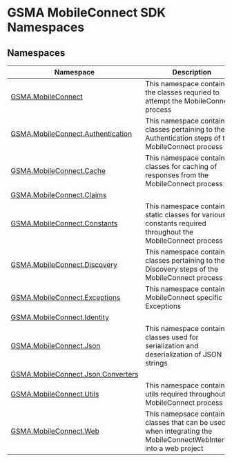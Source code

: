 GSMA MobileConnect SDK Namespaces
=================================


Namespaces
----------

Namespace                                | Description                                                                                                        
---------------------------------------- | ------------------------------------------------------------------------------------------------------------------ 
[GSMA.MobileConnect][1]                  | This namespace contains the classes requried to attempt the MobileConnect process                                  
[GSMA.MobileConnect.Authentication][2]   | This namespace contains classes pertaining to the Authentication steps of the MobileConnect process                
[GSMA.MobileConnect.Cache][3]            | This namespace contains classes for caching of responses from the MobileConnect process                            
[GSMA.MobileConnect.Claims][4]           |                                                                                                                    
[GSMA.MobileConnect.Constants][5]        | This namespace contains static classes for various constants required throughout the MobileConnect process         
[GSMA.MobileConnect.Discovery][6]        | This namespace contains classes pertaining to the Discovery steps of the MobileConnect process                     
[GSMA.MobileConnect.Exceptions][7]       | This namespace contains MobileConnect specific Exceptions                                                          
[GSMA.MobileConnect.Identity][8]         |                                                                                                                    
[GSMA.MobileConnect.Json][9]             | This namespace contains classes used for serialization and deserialization of JSON strings                         
[GSMA.MobileConnect.Json.Converters][10] |                                                                                                                    
[GSMA.MobileConnect.Utils][11]           | This namespace contains utils required throughout the MobileConnect process                                        
[GSMA.MobileConnect.Web][12]             | This namepsace contains classes that can be used when integrating the MobileConnectWebInterface into a web project 

[1]: GSMA.MobileConnect/README.md
[2]: GSMA.MobileConnect.Authentication/README.md
[3]: GSMA.MobileConnect.Cache/README.md
[4]: GSMA.MobileConnect.Claims/README.md
[5]: GSMA.MobileConnect.Constants/README.md
[6]: GSMA.MobileConnect.Discovery/README.md
[7]: GSMA.MobileConnect.Exceptions/README.md
[8]: GSMA.MobileConnect.Identity/README.md
[9]: GSMA.MobileConnect.Json/README.md
[10]: GSMA.MobileConnect.Json.Converters/README.md
[11]: GSMA.MobileConnect.Utils/README.md
[12]: GSMA.MobileConnect.Web/README.md
[13]: _icons/Help.png